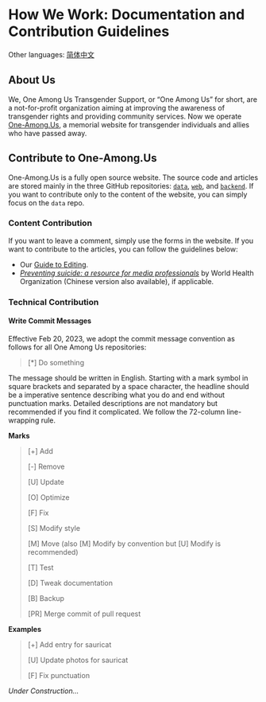 # How We Work: Documentation and Contribution Guidelines

Other languages: [简体中文](README-zh_Hans.md)

## About Us

We, One Among Us Transgender Support, or “One Among Us” for short, are a not-for-profit organization aiming at improving the awareness of transgender rights and providing community services. Now we operate [One-Among.Us](https://one-among.us), a memorial website for transgender individuals and allies who have passed away.

## Contribute to One-Among.Us

One-Among.Us is a fully open source website. The source code and articles are stored mainly in the three GitHub repositories: [`data`](https://github.com/one-among-us/data), [`web`](https://github.com/one-among-us/web), and [`backend`](https://github.com/one-among-us/backend). If you want to contribute only to the content of the website, you can simply focus on the `data` repo. 

### Content Contribution

If you want to leave a comment, simply use the forms in the website. If you want to contribute to the articles, you can follow the guidelines below:

- Our [Guide to Editing](EditingGuide.md).
- [*Preventing suicide: a resource for media professionals*](https://apps.who.int/iris/handle/10665/258814) by World Health Organization (Chinese version also available), if applicable.

### Technical Contribution

#### Write Commit Messages

Effective Feb 20, 2023, we adopt the commit message convention as follows for all One Among Us repositories:

> [*] Do something

The message should be written in English. Starting with a mark symbol in square brackets and separated by a space character, the headline should be a imperative sentence describing what you do and end without punctuation marks. Detailed descriptions are not mandatory but recommended if you find it complicated. We follow the 72-column line-wrapping rule.

**Marks**
> [+] Add
>
> [-] Remove
>
> [U] Update
>
> [O] Optimize
>
> [F] Fix
>
> [S] Modify style
>
> [M] Move (also [M] Modify by convention but [U] Modify is recommended)
>
> [T] Test
>
> [D] Tweak documentation
>
> [B] Backup
>
> [PR] Merge commit of pull request

**Examples**

> [+] Add entry for sauricat
>
> [U] Update photos for sauricat
>
> [F] Fix punctuation

*Under Construction...*
